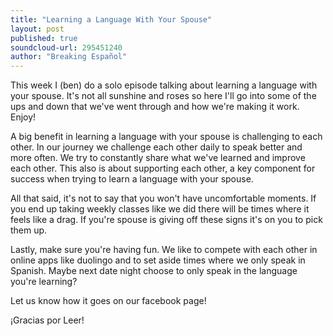 ```yaml
---
title: "Learning a Language With Your Spouse"
layout: post
published: true
soundcloud-url: 295451240
author: "Breaking Español"
---
```

This week I (ben) do a solo episode talking about learning a language with your spouse. It's not all sunshine and roses so here I'll go into some of the ups and down that we've went through and how we're making it work. Enjoy!

A big benefit in learning a language with your spouse is challenging to each other. In our journey we challenge each other daily to speak better and more often. We try to constantly share what we've learned and improve each other. This also is about supporting each other, a key component for success when trying to learn a language with your spouse.

All that said, it's not to say that you won't have uncomfortable moments. If you end up taking weekly classes like we did there will be times where it feels like a drag. If you're spouse is giving off these signs it's on you to pick them up.

Lastly, make sure you're having fun. We like to compete with each other in online apps like duolingo and to set aside times where we only speak in Spanish. Maybe next date night choose to only speak in the language you're learning?

Let us know how it goes on our facebook page!

¡Gracias por Leer!
